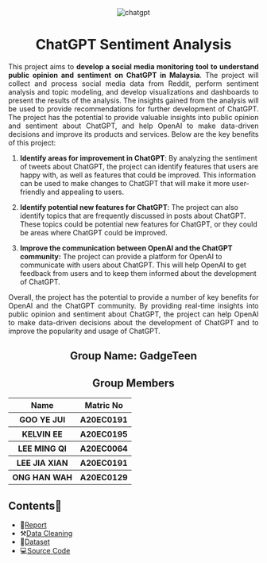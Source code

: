 <div align="center">
  <img src="https://digitalscholar.in/wp-content/uploads/2023/03/using-chatgpt.gif" alt = "chatgpt" />
</div>


<h1 align="center"> ChatGPT Sentiment Analysis </h1>
 <p align='justify'>This project aims to <b>develop a social media monitoring tool to understand public opinion and sentiment on ChatGPT in Malaysia</b>. The project will collect and process social media data from Reddit, perform sentiment analysis and topic modeling, and develop visualizations and dashboards to present the results of the analysis. The insights gained from the analysis will be used to provide recommendations for further development of ChatGPT. The project has the potential to provide valuable insights into public opinion and sentiment about ChatGPT, and help OpenAI to make data-driven decisions and improve its products and services. Below are the key benefits of this project:</p>

1. **Identify areas for improvement in ChatGPT**: By analyzing the sentiment of tweets about ChatGPT, the project can identify features that users are happy with, as well as features that could be improved. This information can be used to make changes to ChatGPT that will make it more user-friendly and appealing to users.

2. **Identify potential new features for ChatGPT**: The project can also identify topics that are frequently discussed in posts about ChatGPT. These topics could be potential new features for ChatGPT, or they could be areas where ChatGPT could be improved.

3. **Improve the communication between OpenAI and the ChatGPT community:** The project can provide a platform for OpenAI to communicate with users about ChatGPT. This will help OpenAI to get feedback from users and to keep them informed about the development of ChatGPT.

 <p align='justify'>Overall, the project has the potential to provide a number of key benefits for OpenAI and the ChatGPT community. By providing real-time insights into public opinion and sentiment about ChatGPT, the project can help OpenAI to make data-driven decisions about the development of ChatGPT and to improve the popularity and usage of ChatGPT.</p>


<h2 align="center">
  Group Name: GadgeTeen
  <br>
</h2>



<h2 align="center">
  Group Members
  <br>
</h2>
<p align="center">
<table align="center">
  <tr>
    <th>Name</th>
    <th>Matric No</th>
  </tr>
  <tr>
    <th>GOO YE JUI</th>
    <th>A20EC0191</th>
  </tr>
    <tr>
    <th>KELVIN EE</th>
    <th>A20EC0195</th>
  </tr>
    <tr>
    <th>LEE MING QI</th>
    <th>A20EC0064</th>
  </tr>
    <tr>
    <th>LEE JIA XIAN</th>
    <th>A20EC0191</th>
  </tr>
    <tr>
    <th>ONG HAN WAH</th>
    <th>A20EC0129</th>
  </tr>
</table>
</p>


## Contents📝
- 📑[Report](report.md) 
- ⚒️[Data Cleaning](Gadgeteen.ipynb)
- 📂[Dataset](#)
- 💻[Source Code](chatgpt_sentiment)

